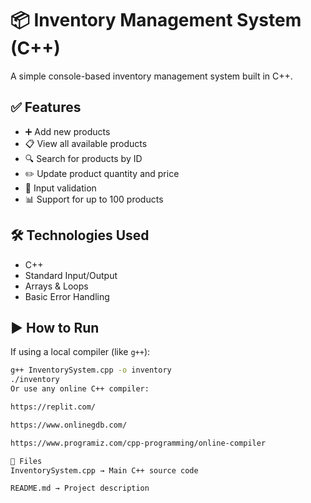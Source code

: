 # 📦 Inventory Management System (C++)

A simple console-based inventory management system built in C++.

## ✅ Features
- ➕ Add new products
- 📋 View all available products
- 🔍 Search for products by ID
- ✏️ Update product quantity and price
- 🔐 Input validation
- 📊 Support for up to 100 products

## 🛠️ Technologies Used
- C++
- Standard Input/Output
- Arrays & Loops
- Basic Error Handling

## ▶️ How to Run

If using a local compiler (like `g++`):
```bash
g++ InventorySystem.cpp -o inventory
./inventory
Or use any online C++ compiler:

https://replit.com/

https://www.onlinegdb.com/

https://www.programiz.com/cpp-programming/online-compiler

📂 Files
InventorySystem.cpp → Main C++ source code

README.md → Project description

